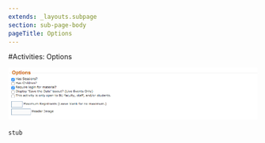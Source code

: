 ```yaml
---
extends: _layouts.subpage
section: sub-page-body
pageTitle: Options
---
```

#Activities: Options

![image of publishing options](../img/activity/options.png)

`stub`
